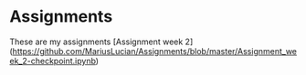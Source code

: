 # Assignments
These are my assignments
[Assignment week 2] (https://github.com/MariusLucian/Assignments/blob/master/Assignment_week_2-checkpoint.ipynb)
